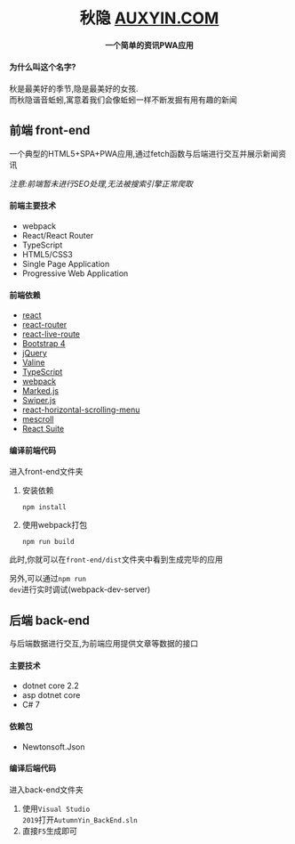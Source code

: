 <h1 style="text-align:center">秋隐 <a href="https://auxyin.com">AUXYIN.COM</a></h1>
<h4 style="text-align:center">一个简单的资讯PWA应用</h4>


#### 为什么叫这个名字?
秋是最美好的季节,隐是最美好的女孩.  
而秋隐谐音蚯蚓,寓意着我们会像蚯蚓一样不断发掘有用有趣的新闻

## 前端 front-end
一个典型的HTML5+SPA+PWA应用,通过fetch函数与后端进行交互并展示新闻资讯

*注意:前端暂未进行SEO处理,无法被搜索引擎正常爬取*

#### 前端主要技术
* webpack
* React/React Router
* TypeScript
* HTML5/CSS3
* Single Page Application
* Progressive Web Application

#### 前端依赖
* [react](https://github.com/facebook/react)
* [react-router](https://github.com/ReactTraining/react-router)
* [react-live-route](https://github.com/fi3ework/react-live-route)
* [Bootstrap 4](https://github.com/twbs/bootstrap)
* [jQuery](https://github.com/jquery/jquery)
* [Valine](https://github.com/xCss/Valine)
* [TypeScript](https://github.com/microsoft/TypeScript)
* [webpack](https://github.com/webpack/webpack)
* [Marked.js](https://marked.js.org/)
* [Swiper.js](https://github.com/nolimits4web/swiper)
* [react-horizontal-scrolling-menu](https://github.com/asmyshlyaev177/react-horizontal-scrolling-menu)
* [mescroll](https://github.com/mescroll/mescroll)
* [React Suite](https://rsuitejs.com/)

#### 编译前端代码
进入front-end文件夹
1. 安装依赖
    ```
    npm install
    ```
2. 使用webpack打包
    ```
    npm run build
    ```

此时,你就可以在<code>front-end/dist</code>文件夹中看到生成完毕的应用

另外,可以通过<code>npm run dev</code>进行实时调试(webpack-dev-server)

## 后端 back-end
与后端数据进行交互,为前端应用提供文章等数据的接口
#### 主要技术
* dotnet core 2.2
* asp dotnet core
* C# 7
#### 依赖包
* Newtonsoft.Json

#### 编译后端代码
进入back-end文件夹
1. 使用<code>Visual Studio 2019</code>打开<code>AutumnYin_BackEnd.sln</code>
2. 直接<code>F5</code>生成即可
